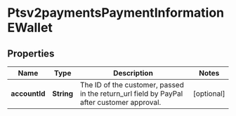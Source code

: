 
# Ptsv2paymentsPaymentInformationEWallet

## Properties
Name | Type | Description | Notes
------------ | ------------- | ------------- | -------------
**accountId** | **String** | The ID of the customer, passed in the return_url field by PayPal after customer approval. |  [optional]



